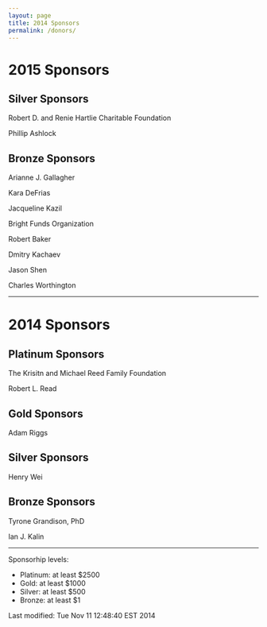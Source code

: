 ```yaml
---
layout: page
title: 2014 Sponsors
permalink: /donors/
---
```


# 2015 Sponsors

## Silver Sponsors

Robert D. and Renie Hartlie Charitable Foundation

Phillip Ashlock

## Bronze Sponsors

Arianne J. Gallagher

Kara DeFrias

Jacqueline Kazil

Bright Funds Organization

Robert Baker

Dmitry Kachaev

Jason Shen

Charles Worthington


---

# 2014 Sponsors

## Platinum Sponsors

The Krisitn and Michael Reed Family Foundation

Robert L. Read

## Gold Sponsors

Adam Riggs

## Silver Sponsors

Henry Wei

## Bronze Sponsors

Tyrone Grandison, PhD

Ian J. Kalin

---

Sponsorhip levels:

* Platinum: at least $2500
* Gold: at least  $1000
* Silver: at least $500
* Bronze: at least $1

<!-- hhmts start -->Last modified: Tue Nov 11 12:48:40 EST 2014 <!-- hhmts end -->
